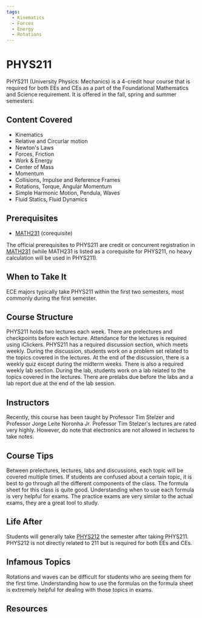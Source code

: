 ```yaml
---
tags:
  - Kinematics
  - Forces
  - Energy
  - Rotations
---
```

# PHYS211

PHYS211 (University Physics: Mechanics) is a 4-credit hour course that is required for both EEs and CEs as a part of the Foundational Mathematics and Science requirement. It is offered in the fall, spring and summer semesters.

## Content Covered

- Kinematics
- Relative and Circurlar motion
- Newton's Laws
- Forces, Friction
- Work & Energy
- Center of Mass
- Momentum
- Collisions, Impulse and Reference Frames
- Rotations, Torque, Angular Momentum
- Simple Harmonic Motion, Pendula, Waves
- Fluid Statics, Fluid Dynamics

## Prerequisites

- [MATH231](MATH231.md) (corequisite)

The official prerequisites to PHYS211 are credit or concurrent registration in [MATH231](MATH231.md) (while MATH231 is listed as a corequisite for PHYS211, no heavy calculation will be used in PHYS211).

## When to Take It

ECE majors typically take PHYS211 within the first two semesters, most commonly during the first semester.

## Course Structure

PHYS211 holds two lectures each week. There are prelectures and checkpoints before each lecture. Attendance for the lectures is required using iClickers. PHYS211 has a required discussion section, which meets weekly. During the discussion, students work on a problem set related to the topics covered in the lectures. At the end of the discussion, there is a weekly quiz except during the midterm weeks. There is also a required weekly lab section. During the lab, students work on a lab related to the topics covered in the lectures. There are prelabs due before the labs and a lab report due at the end of the lab session.

## Instructors

Recently, this course has been taught by Professor Tim Stelzer and Professor Jorge Leite Noronha Jr. Professor Tim Stelzer's lectures are rated very highly. However, do note that electronics are not allowed in lectures to take notes. 

## Course Tips

Between prelectures, lectures, labs and discussions, each topic will be covered multiple times. If students are confused about a certain topic, it is best to go through all the different components of the class. The formula sheet for this class is quite good. Understanding when to use each formula is very helpful for exams. The practice exams are very similar to the actual exams, they are a great tool to study. 

## Life After

Students will generally take [PHYS212](PHYS212.md) the semester after taking PHYS211. PHYS212 is not directly related to 211 but is required for both EEs and CEs. 

## Infamous Topics

Rotations and waves can be difficult for students who are seeing them for the first time. Understanding how to use the formulas on the formula sheet is extremely helpful for dealing with those topics in exams. 

## Resources

